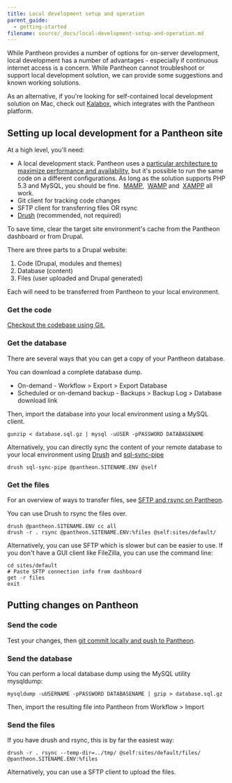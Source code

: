 ```yaml
---
title: Local development setup and operation
parent_guide:
  - getting-started
filename: source/_docs/local-development-setup-and-operation.md
---
```


While Pantheon provides a number of options for on-server development, local development has a number of advantages - especially if continuous internet access is a concern. While Pantheon cannot troubleshoot or support local development solution, we can provide some suggestions and known working solutions.  


As an alternative, if you're looking for self-contained local development solution on Mac, check out [Kalabox](http://www.kalamuna.com/products/kalabox), which integrates with the Pantheon platform.

## Setting up local development for a Pantheon site

At a high level, you'll need:

- A local development stack. Pantheon uses a [particular architecture to maximize performance and availability](/documentation/advanced-topics/all-about-application-containers/), but it's possible to run the same code on a different configurations. As long as the solution supports PHP 5.3 and MySQL, you should be fine.  [MAMP](http://www.mamp.info/),  [WAMP](http://www.wampserver.com/) and  [XAMPP](http://www.apachefriends.org/en/xampp.html) all work.
- Git client for tracking code changes
- SFTP client for transferring files OR rsync
- [Drush](/documentation/advanced-topics/drush-command-line-utility/) (recommended, not required)

To save time, clear the target site environment's cache from the Pantheon dashboard or from Drupal.

There are three parts to a Drupal website:

1. Code (Drupal, modules and themes)
2. Database (content)
3. Files (user uploaded and Drupal generated)

Each will need to be transferred from Pantheon to your local environment.

### Get the code

[Checkout the codebase using Git.](/documentation/getting-started/starting-with-git/)

### Get the database

There are several ways that you can get a copy of your Pantheon database.

You can download a complete database dump.

- On-demand - Workflow > Export > Export Database
- Scheduled or on-demand backup - Backups > Backup Log > Database download link

Then, import the database into your local environment using a MySQL client.

    gunzip < database.sql.gz | mysql -uUSER -pPASSWORD DATABASENAME

Alternatively, you can directly sync the content of your remote database to your local environment using [Drush](http://drush.org) and [sql-sync-pipe](https://drupal.org/project/drush_sql_sync_pipe)

    drush sql-sync-pipe @pantheon.SITENAME.ENV @self

### Get the files

For an overview of ways to transfer files, see [SFTP and rsync on Pantheon](/documentation/advanced-topics/rsync-and-sftp/).

You can use Drush to rsync the files over.

    drush @pantheon.SITENAME.ENV cc all
    drush -r . rsync @pantheon.SITENAME.ENV:%files @self:sites/default/

Alternatively, you can use SFTP which is slower but can be easier to use. If you don't have a GUI client like FileZilla, you can use the command line:

    cd sites/default
    # Paste SFTP connection info from dashboard
    get -r files
    exit

## Putting changes on Pantheon

### Send the code

Test your changes, then [git commit locally and push to Pantheon](/documentation/getting-started/starting-with-git/).

### Send the database

You can perform a local database dump using the MySQL utility mysqldump:

    mysqldump -uUSERNAME -pPASSWORD DATABASENAME | gzip > database.sql.gz

Then, import the resulting file into Pantheon from Workflow > Import

### Send the files

If you have drush and rsync, this is by far the easiest way:

    drush -r . rsync --temp-dir=../tmp/ @self:sites/default/files/ @pantheon.SITENAME.ENV:%files

Alternatively, you can use a SFTP client to upload the files.
